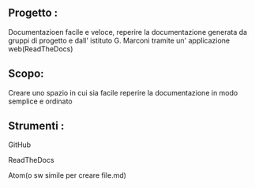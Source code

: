 ## Progetto :
Documentazioen facile e veloce, reperire la documentazione generata da gruppi di progetto e dall' istituto G. Marconi tramite un' applicazione web(ReadTheDocs)
## Scopo:
Creare uno spazio in cui sia facile reperire la documentazione in modo semplice e ordinato
## Strumenti :
GitHub

ReadTheDocs

Atom(o sw simile per creare file.md)
